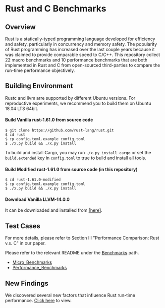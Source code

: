 # Rust and C Benchmarks

## Overview
Rust is a statically-typed programming language developed for efficiency and safety, particularly in concurrency and memory safety. The popularity of Rust programming has increased over the last couple years because it was claimed to provide comparable speed to C/C++. This repository collect 22 macro benchmarks and 10 performance benchmarks that are both implemented in Rust and C from open-sourced third-parties to compare the run-time performance objectively.

## Building Environment
Rustc and llvm arre supported by different Ubuntu versions. For reproductive experiments, we recommend you to build them on Ubuntu 18.04 LTS 64bit.

#### Build Vanilla rust-1.61.0 from source code
```
$ git clone https://github.com/rust-lang/rust.git
$ cd rust
$ cp config.toml.example config.toml
$ ./x.py build && ./x.py install
```
To build and install Cargo, you may run ```./x.py install cargo``` or set the ```build.extended``` key in ```config.toml``` to true to build and install all tools.

#### Build Modified rust-1.61.0 from source code (in this repository)
```
$ cd rust-1.61.0-modified
$ cp config.toml.example config.toml
$ ./x.py build && ./x.py install
```

#### Download Vanilla LLVM-14.0.0 

It can be downloaded and installed from [[here]](https://github.com/llvm/llvm-project/releases/download/llvmorg-14.0.0/clang+llvm-14.0.0-x86_64-linux-gnu-ubuntu-18.04.tar.xz).

## Test Cases 
For more details, please refer to Section III "Performance Comparison: Rust v.s. C" in our paper.

Please refer to the relevant README under the [Benchmarks](./Benchmarks/README.md) path.

- [Micro_Benchmarks](./Benchmarks/Algorithm_Benchmarks/README.md)
- [Performance_Benchmarks](./Benchmarks/Performance_Benchmarks/README.md)

## New Findings

We discovered several new factors that influence Rust run-time performance. [Click here](./New_Findings/README.md) to view.
